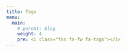 ```yaml
---
title: Tags
menu:
  main:
    # parent: blog
    weight: 4
    pre: <i class="fas fa-fw fa-tags"></i>
---
```

